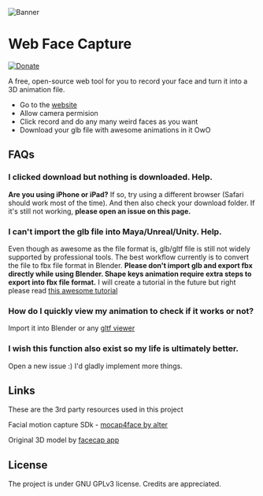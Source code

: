![Banner](https://jameslee.ninja/web-face-capture/icon.png)
# Web Face Capture
[![Donate](https://img.shields.io/badge/Donate-PayPal-green.svg)](https://www.paypal.com/donate/?business=HS5SG7G97J7AY&no_recurring=0&item_name=Thank+you+for+your+support+OwO.+May+the+3D+god+bless+you+infinite+inspirations%21&currency_code=USD)

A free, open-source web tool for you to record your face and turn it into a 3D animation file.

- Go to the [website](https://jameslee.ninja/web-face-capture/)
- Allow camera permision
- Click record and do any many weird faces as you want
- Download your glb file with awesome animations in it OwO

## FAQs
### I clicked download but nothing is downloaded. Help.
**Are you using iPhone or iPad?** If so, try using a different browser (Safari should work most of the time). And then also check your download folder. If it's still not working, **please open an issue on this page.** 

### I can't import the glb file into Maya/Unreal/Unity. Help.
Even though as awesome as the file format is, glb/gltf file is still not widely supported by professional tools. The best workflow currently is to convert the file to fbx file format in Blender. **Please don't import glb and export fbx directly while using Blender. Shape keys animation require extra steps to export into fbx file format.** I will create a tutorial in the future but right please read [this awesome tutorial](https://continuebreak.com/articles/how-blender-shape-key-ue4-morph-target-animations/)

### How do I quickly view my animation to check if it works or not?
Import it into Blender or any [gltf viewer](https://gltf-viewer.donmccurdy.com/)

### I wish this function also exist so my life is ultimately better.
Open a new issue :) I'd gladly implement more things.
## Links
These are the 3rd party resources used in this project

Facial motion capture SDk - [mocap4face by alter](https://github.com/facemoji/mocap4face)

Original 3D model by [facecap app](https://www.bannaflak.com/face-cap/documentation.html#1.5)

## License
The project is under GNU GPLv3 license. Credits are appreciated.


